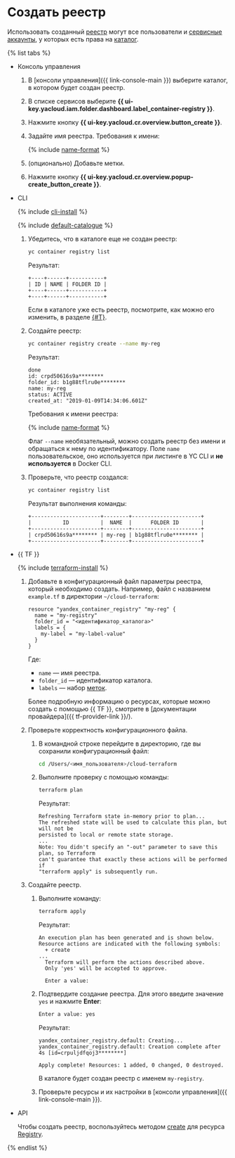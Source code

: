 # Создать реестр

Использовать созданный [реестр](../../concepts/registry.md) могут все пользователи и [сервисные аккаунты](../../../iam/concepts/users/service-accounts.md), у которых есть права на [каталог](../../../resource-manager/concepts/resources-hierarchy.md#folder).

{% list tabs %}

- Консоль управления

  1. В [консоли управления]({{ link-console-main }}) выберите каталог, в котором будет создан реестр.
  1. В списке сервисов выберите **{{ ui-key.yacloud.iam.folder.dashboard.label_container-registry }}**.
  1. Нажмите кнопку **{{ ui-key.yacloud.cr.overview.button_create }}**.
  1. Задайте имя реестра. Требования к имени:

     {% include [name-format](../../../_includes/name-format.md) %}

  1. (опционально) Добавьте метки.
  1. Нажмите кнопку **{{ ui-key.yacloud.cr.overview.popup-create_button_create }}**.

- CLI

  {% include [cli-install](../../../_includes/cli-install.md) %}

  {% include [default-catalogue](../../../_includes/default-catalogue.md) %}

  1. Убедитесь, что в каталоге еще не создан реестр:

     ```bash
     yc container registry list
     ```

     Результат:

     ```text
     +----+------+-----------+
     | ID | NAME | FOLDER ID |
     +----+------+-----------+
     +----+------+-----------+
     ```

     Если в каталоге уже есть реестр, посмотрите, как можно его изменить, в разделе [{#T}](registry-update.md).
  1. Создайте реестр:

     ```bash
     yc container registry create --name my-reg
     ```

     Результат:

     ```text
     done
     id: crpd50616s9a********
     folder_id: b1g88tflru0e********
     name: my-reg
     status: ACTIVE
     created_at: "2019-01-09T14:34:06.601Z"
     ```

     Требования к имени реестра:

     {% include [name-format](../../../_includes/name-format.md) %}

     Флаг `--name` необязательный, можно создать реестр без имени и обращаться к нему по идентификатору. Поле `name` пользовательское, оно используется при листинге в YC CLI и **не используется** в Docker CLI.
  1. Проверьте, что реестр создался:

     ```bash
     yc container registry list
     ```

     Результат выполнения команды:

     ```text
     +----------------------+--------+----------------------+
     |          ID          |  NAME  |      FOLDER ID       |
     +----------------------+--------+----------------------+
     | crpd50616s9a******** | my-reg | b1g88tflru0e******** |
     +----------------------+--------+----------------------+
     ```

- {{ TF }}

  {% include [terraform-install](../../../_includes/terraform-install.md) %}
  1. Добавьте в конфигурационный файл параметры реестра, который необходимо создать. Например, файл с названием `example.tf` в директории `~/cloud-terraform`:

     ```hcl
     resource "yandex_container_registry" "my-reg" {
       name = "my-registry"
       folder_id = "<идентификатор_каталога>"
       labels = {
         my-label = "my-label-value"
       }
     }
     ```

     Где:
     * `name` — имя реестра.
     * `folder_id` — идентификатор каталога.
     * `labels` — набор [меток](../../../resource-manager/concepts/labels.md).

     Более подробную информацию о ресурсах, которые можно создать с помощью {{ TF }}, смотрите в [документации провайдера]({{ tf-provider-link }}/).
  1. Проверьте корректность конфигурационного файла.
     1. В командной строке перейдите в директорию, где вы сохранили конфигурационный файл:

        ```bash
        cd /Users/<имя_пользователя>/cloud-terraform
        ```

     1. Выполните проверку с помощью команды:

        ```bash
        terraform plan
        ```

        Результат:

        ```text
        Refreshing Terraform state in-memory prior to plan...
        The refreshed state will be used to calculate this plan, but will not be
        persisted to local or remote state storage.
        ...
        Note: You didn't specify an "-out" parameter to save this plan, so Terraform
        can't guarantee that exactly these actions will be performed if
        "terraform apply" is subsequently run.
        ```

  1. Создайте реестр.
     1. Выполните команду:

        ```bash
        terraform apply
        ```

        Результат:

        ```text
        An execution plan has been generated and is shown below.
        Resource actions are indicated with the following symbols:
          + create
        ...
          Terraform will perform the actions described above.
          Only 'yes' will be accepted to approve.

          Enter a value:
        ```

     1. Подтвердите создание реестра. Для этого введите значение `yes` и нажмите **Enter**:

        ```bash
        Enter a value: yes
        ```

        Результат:

        ```text
        yandex_container_registry.default: Creating...
        yandex_container_registry.default: Creation complete after 4s [id=crpuljdfqoj3********]

        Apply complete! Resources: 1 added, 0 changed, 0 destroyed.
        ```

        В каталоге будет создан реестр с именем `my-registry`.
     1. Проверьте ресурсы и их настройки в [консоли управления]({{ link-console-main }}).

- API

  Чтобы создать реестр, воспользуйтесь методом [create](../../api-ref/Registry/create.md) для ресурса [Registry](../../api-ref/Registry/).

{% endlist %}